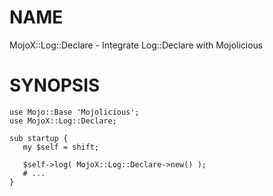 # NAME

MojoX::Log::Declare - Integrate Log::Declare with Mojolicious

# SYNOPSIS

    use Mojo::Base 'Mojolicious';
    use MojoX::Log::Declare;

    sub startup {
       my $self = shift;

       $self->log( MojoX::Log::Declare->new() );
       # ...
    }
